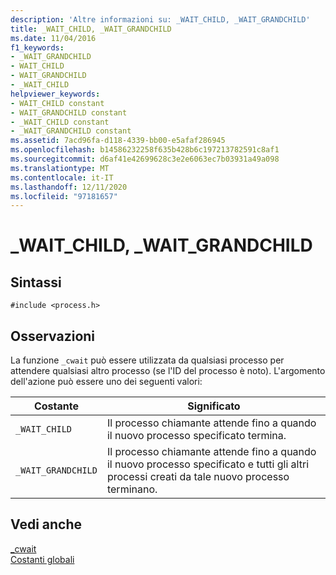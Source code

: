 ```yaml
---
description: 'Altre informazioni su: _WAIT_CHILD, _WAIT_GRANDCHILD'
title: _WAIT_CHILD, _WAIT_GRANDCHILD
ms.date: 11/04/2016
f1_keywords:
- _WAIT_GRANDCHILD
- WAIT_CHILD
- WAIT_GRANDCHILD
- _WAIT_CHILD
helpviewer_keywords:
- WAIT_CHILD constant
- WAIT_GRANDCHILD constant
- _WAIT_CHILD constant
- _WAIT_GRANDCHILD constant
ms.assetid: 7acd96fa-d118-4339-bb00-e5afaf286945
ms.openlocfilehash: b14586232258f635b428b6c197213782591c8af1
ms.sourcegitcommit: d6af41e42699628c3e2e6063ec7b03931a49a098
ms.translationtype: MT
ms.contentlocale: it-IT
ms.lasthandoff: 12/11/2020
ms.locfileid: "97181657"
---
```

# <a name="_wait_child-_wait_grandchild"></a>_WAIT_CHILD, _WAIT_GRANDCHILD

## <a name="syntax"></a>Sintassi

```
#include <process.h>
```

## <a name="remarks"></a>Osservazioni

La funzione `_cwait` può essere utilizzata da qualsiasi processo per attendere qualsiasi altro processo (se l'ID del processo è noto). L'argomento dell'azione può essere uno dei seguenti valori:

|Costante|Significato|
|--------------|-------------|
|`_WAIT_CHILD`|Il processo chiamante attende fino a quando il nuovo processo specificato termina.|
|`_WAIT_GRANDCHILD`|Il processo chiamante attende fino a quando il nuovo processo specificato e tutti gli altri processi creati da tale nuovo processo terminano.|

## <a name="see-also"></a>Vedi anche

[_cwait](../c-runtime-library/reference/cwait.md)<br/>
[Costanti globali](../c-runtime-library/global-constants.md)
